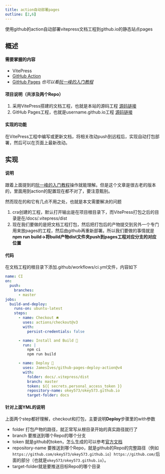 ```yaml
---
title: action自动部署pages
outline: [2,6]
---
```


使用github的action自动部署vitepress文档工程到github.io的静态站点pages

## 概述

#### 需要掌握的内容

- VitePress
- [GitHub Action](https://docs.github.com/en/pages)
- [GitHub Pages](https://docs.github.com/en/actions) _也可以看[阮一峰的入门教程](https://www.ruanyifeng.com/blog/2019/09/getting-started-with-github-actions.html)_

#### 项目说明（共涉及两个Repo）

1. 采用VitePress搭建的文档工程，也就是本站的源码工程 [源码链接](https://github.com/okey573/heels-of-giants)
2. GitHub Pages工程，也就是username.github.io工程 [源码链接](https://github.com/okey573/okey573.github.io)

#### 实现的功能

在VitePress工程中编写或更新文档，将相关改动push到远程后，实现自动打包部署，然后可以在页面上最新改动。

## 实现

#### 说明

跟着上面提到的[阮一峰的入门教程](https://www.ruanyifeng.com/blog/2019/09/getting-started-with-github-actions.html)操作就能理解。但是这个文章是很古老的版本的，里面用到action的配置现在都不对了，要注意甄别。

然而现在的和它有几点不用之处，也就是本文需要解决的问题

1. cra创建的工程，默认打开输出是在项目根目录下，而VitePress打包之后的目录是在/docs/.vitepress/dist
2. 现在我们要做的是把文档工程打包，然后把打包后的产物提交到另外一个专门用来放pages的工程，然后由github再重新部署。所以我们要做的事情就是**npm run build->将build产物dist文件夹push到pages工程对应分支的对应位置**

#### 代码

在文档工程的根目录下添加.github/workflows/ci.yml文件，内容如下

```yaml
name: CI
on:
  push:
    branches:
      - master
jobs:
  build-and-deploy:
    runs-on: ubuntu-latest
    steps:
      - name: Checkout 🛎️
        uses: actions/checkout@v3
        with:
          persist-credentials: false

      - name: Install and Build 🔧
        run: |
          npm ci
          npm run build

      - name: Deploy 🚀
        uses: JamesIves/github-pages-deploy-action@v4
        with:
          folder: docs/.vitepress/dist
          branch: master
          token: ${{ secrets.personal_access_token }}
          repository-name: okey573/okey573.github.io
          target-folder: docs
```

#### 针对上面YML的说明

上面两个step都好理解，checkout和打包，主要说明**Deploy**步骤里的with参数

- folder 打包产物的路径，就正常写从根目录开始的真实路径就行了
- branch 要推送到哪个Repo的哪个分支
- token 就是github的token，怎么生成的可以参考[官方文档](https://docs.github.com/en/authentication/keeping-your-account-and-data-secure/creating-a-personal-access-token)
- repository-name 要推送到哪个Repo，就是github的Repo的完整路径（例如`https://github.com/okey573/okey573.github.io`）`https://github.com/`后面的部分（也就是`okey573/okey573.github.io`）。
- target-folder就是要推送目标Repo的哪个目录
